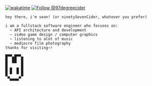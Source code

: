 
[![wakatime](https://wakatime.com/badge/user/ac75de18-2a86-4e32-b68d-9a01c1fabbed.svg?style=plastic)](https://wakatime.com/@ac75de18-2a86-4e32-b68d-9a01c1fabbed) 
[![Follow @97degreecider](https://img.shields.io/badge/Instagram-E4405F?style=plastic&logo=instagram&logoColor=white&label=@97degreecider)](https://instagram.com/97degreecider/)
```
hey there, i'm sean! (or ninetySevenCider, whatever you prefer)

i am a fullstack software engineer who focuses on:
  ~ API architecture and development
  ~ video game design / computer graphics
  ~ listening to alot of music
  ~ mediocre film photography
thanks for visiting~!

█▀▀▄█▀▀▄
█  ██  █
█      █
█ █  █ █ 
█ ▀  ▀ █
 ▀▄▄▄▄▀ 
```

